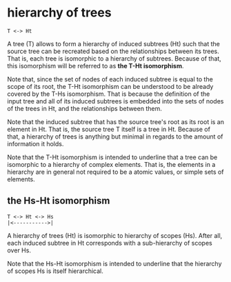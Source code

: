 
# hierarchy of trees

```
T <-> Ht
```

A tree (T) allows to form a hierarchy of induced subtrees (Ht) such that the
source tree can be recreated based on the relationships between its trees.
That is, each tree is isomorphic to a hierarchy of subtrees. Because of that,
this isomorphism will be referred to as **the T-Ht isomorphism**.

Note that, since the set of nodes of each induced subtree is equal to the scope
of its root, the T-Ht isomorphism can be understood to be already covered by
the T-Hs isomorphism. That is because the definition of the input tree and all
of its induced subtrees is embedded into the sets of nodes of the trees in Ht,
and the relationships between them.

Note that the induced subtree that has the source tree's root as its root is
an element in Ht. That is, the source tree T itself is a tree in Ht. Because
of that, a hierarchy of trees is anything but minimal in regards to the amount
of information it holds.

Note that the T-Ht isomorphism is intended to underline that a tree can be
isomorphic to a hierarchy of complex elements. That is, the elements in a
hierarchy are in general not required to be a atomic values, or simple sets
of elements.

## the Hs-Ht isomorphism

```
T <-> Ht <-> Hs
|<----------->|
```

A hierarchy of trees (Ht) is isomorphic to hierarchy of scopes (Hs). After all,
each induced subtree in Ht corresponds with a sub-hierarchy of scopes over Hs.

Note that the Hs-Ht isomorphism is intended to underline that the hierarchy of
scopes Hs is itself hierarchical.
